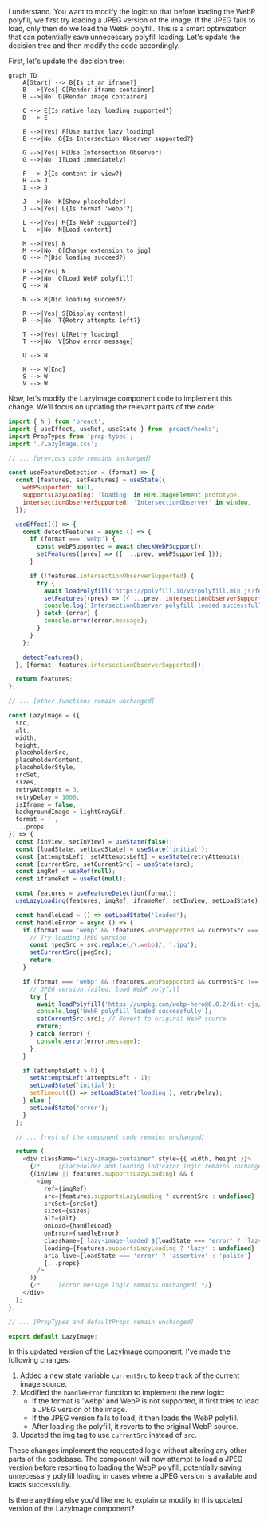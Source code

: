 I understand. You want to modify the logic so that before loading the WebP polyfill, we first try loading a JPEG version of the image. If the JPEG fails to load, only then do we load the WebP polyfill. This is a smart optimization that can potentially save unnecessary polyfill loading. Let's update the decision tree and then modify the code accordingly.

First, let's update the decision tree:

```mermaid
graph TD
    A[Start] --> B{Is it an iframe?}
    B -->|Yes| C[Render iframe container]
    B -->|No| D[Render image container]
    
    C --> E{Is native lazy loading supported?}
    D --> E
    
    E -->|Yes| F[Use native lazy loading]
    E -->|No| G{Is Intersection Observer supported?}
    
    G -->|Yes| H[Use Intersection Observer]
    G -->|No| I[Load immediately]
    
    F --> J{Is content in view?}
    H --> J
    I --> J
    
    J -->|No| K[Show placeholder]
    J -->|Yes| L{Is format 'webp'?}
    
    L -->|Yes| M{Is WebP supported?}
    L -->|No| N[Load content]
    
    M -->|Yes| N
    M -->|No| O[Change extension to jpg]
    O --> P{Did loading succeed?}
    
    P -->|Yes| N
    P -->|No| Q[Load WebP polyfill]
    Q --> N
    
    N --> R{Did loading succeed?}
    
    R -->|Yes| S[Display content]
    R -->|No| T{Retry attempts left?}
    
    T -->|Yes| U[Retry loading]
    T -->|No| V[Show error message]
    
    U --> N
    
    K --> W[End]
    S --> W
    V --> W

```

Now, let's modify the LazyImage component code to implement this change. We'll focus on updating the relevant parts of the code:

```javascript
import { h } from 'preact';
import { useEffect, useRef, useState } from 'preact/hooks';
import PropTypes from 'prop-types';
import './LazyImage.css';

// ... [previous code remains unchanged]

const useFeatureDetection = (format) => {
  const [features, setFeatures] = useState({
    webPSupported: null,
    supportsLazyLoading: 'loading' in HTMLImageElement.prototype,
    intersectionObserverSupported: 'IntersectionObserver' in window,
  });

  useEffect(() => {
    const detectFeatures = async () => {
      if (format === 'webp') {
        const webPSupported = await checkWebPSupport();
        setFeatures((prev) => ({ ...prev, webPSupported }));
      }

      if (!features.intersectionObserverSupported) {
        try {
          await loadPolyfill('https://polyfill.io/v3/polyfill.min.js?features=IntersectionObserver');
          setFeatures((prev) => ({ ...prev, intersectionObserverSupported: 'IntersectionObserver' in window }));
          console.log('IntersectionObserver polyfill loaded successfully');
        } catch (error) {
          console.error(error.message);
        }
      }
    };

    detectFeatures();
  }, [format, features.intersectionObserverSupported]);

  return features;
};

// ... [other functions remain unchanged]

const LazyImage = ({
  src,
  alt,
  width,
  height,
  placeholderSrc,
  placeholderContent,
  placeholderStyle,
  srcSet,
  sizes,
  retryAttempts = 3,
  retryDelay = 1000,
  isIframe = false,
  backgroundImage = lightGrayGif,
  format = '',
  ...props
}) => {
  const [inView, setInView] = useState(false);
  const [loadState, setLoadState] = useState('initial');
  const [attemptsLeft, setAttemptsLeft] = useState(retryAttempts);
  const [currentSrc, setCurrentSrc] = useState(src);
  const imgRef = useRef(null);
  const iframeRef = useRef(null);

  const features = useFeatureDetection(format);
  useLazyLoading(features, imgRef, iframeRef, setInView, setLoadState);

  const handleLoad = () => setLoadState('loaded');
  const handleError = async () => {
    if (format === 'webp' && !features.webPSupported && currentSrc === src) {
      // Try loading JPEG version
      const jpegSrc = src.replace(/\.webp$/, '.jpg');
      setCurrentSrc(jpegSrc);
      return;
    }

    if (format === 'webp' && !features.webPSupported && currentSrc !== src) {
      // JPEG version failed, load WebP polyfill
      try {
        await loadPolyfill('https://unpkg.com/webp-hero@0.0.2/dist-cjs/polyfills.js');
        console.log('WebP polyfill loaded successfully');
        setCurrentSrc(src); // Revert to original WebP source
        return;
      } catch (error) {
        console.error(error.message);
      }
    }

    if (attemptsLeft > 0) {
      setAttemptsLeft(attemptsLeft - 1);
      setLoadState('initial');
      setTimeout(() => setLoadState('loading'), retryDelay);
    } else {
      setLoadState('error');
    }
  };

  // ... [rest of the component code remains unchanged]

  return (
    <div className="lazy-image-container" style={{ width, height }}>
      {/* ... [placeholder and loading indicator logic remains unchanged] */}
      {(inView || features.supportsLazyLoading) && (
        <img
          ref={imgRef}
          src={features.supportsLazyLoading ? currentSrc : undefined}
          srcSet={srcSet}
          sizes={sizes}
          alt={alt}
          onLoad={handleLoad}
          onError={handleError}
          className={`lazy-image-loaded ${loadState === 'error' ? 'lazy-image-error' : ''}`}
          loading={features.supportsLazyLoading ? 'lazy' : undefined}
          aria-live={loadState === 'error' ? 'assertive' : 'polite'}
          {...props}
        />
      )}
      {/* ... [error message logic remains unchanged] */}
    </div>
  );
};

// ... [PropTypes and defaultProps remain unchanged]

export default LazyImage;

```

In this updated version of the LazyImage component, I've made the following changes:

1. Added a new state variable `currentSrc` to keep track of the current image source.
2. Modified the `handleError` function to implement the new logic:
   - If the format is 'webp' and WebP is not supported, it first tries to load a JPEG version of the image.
   - If the JPEG version fails to load, it then loads the WebP polyfill.
   - After loading the polyfill, it reverts to the original WebP source.
3. Updated the img tag to use `currentSrc` instead of `src`.

These changes implement the requested logic without altering any other parts of the codebase. The component will now attempt to load a JPEG version before resorting to loading the WebP polyfill, potentially saving unnecessary polyfill loading in cases where a JPEG version is available and loads successfully.

Is there anything else you'd like me to explain or modify in this updated version of the LazyImage component?
